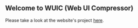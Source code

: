 ## Welcome to WUIC (Web UI Compressor) 

Please take a look at the website's project [here](http://gdrouet.github.io/wuic/).

